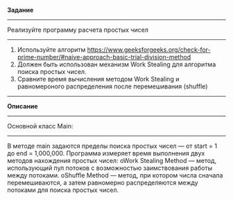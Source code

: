 **Задание**
***
Реализуйте программу расчета простых чисел
***
1. Используйте алгоритм <https://www.geeksforgeeks.org/check-for-prime-number/#naive-approach-basic-trial-division-method>
2.  Должен быть использован механизм Work Stealing для алгоритма поиска простых чисел.
3. Сравните время вычисления методом Work Stealing и равномероного распределения после перемешивания (shuffle)
***
**Описание**
***
Основной класс Main:
***
В методе main задаются пределы поиска простых чисел — от start = 1 до end = 1,000,000.
Программа измеряет время выполнения двух методов нахождения простых чисел:
oWork Stealing Method — метод, использующий пул потоков с возможностью заимствования работы между потоками.
oShuffle Method — метод, при котором числа сначала перемешиваются, а затем равномерно распределяются между потоками для поиска простых чисел.
